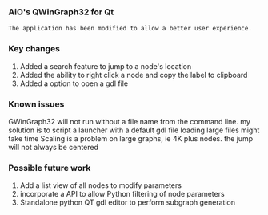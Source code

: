 ### AiO's QWinGraph32 for Qt
    The application has been modified to allow a better user experience.
### Key changes
1. Added a search feature to jump to a node's location
2. Added the ability to right click a node and copy the label to clipboard
3. Added a option to open a gdl file

### Known issues
GWinGraph32 will not run without a file name from the command line.
my solution is to script a launcher with a default gdl file loading large
files might take time Scaling is a problem on large graphs, ie 4K plus
nodes. the jump will not always be centered

### Possible future work
1. Add a list view of all nodes to modify parameters
2. incorporate a API to allow Python filtering of node parameters
3. Standalone python QT gdl editor to perform subgraph generation
